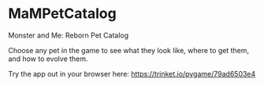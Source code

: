 # MaMPetCatalog
Monster and Me: Reborn Pet Catalog

Choose any pet in the game to see what they look like, where to get them, and how to evolve them.

Try the app out in your browser here: https://trinket.io/pygame/79ad6503e4
